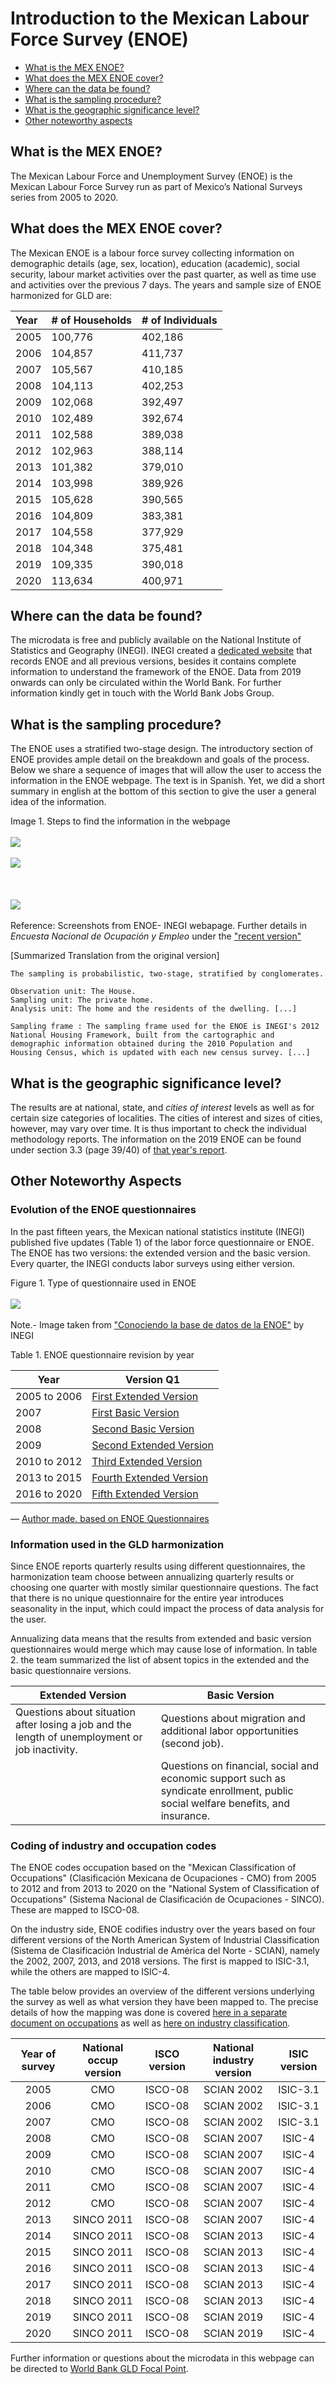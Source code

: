 Introduction to the Mexican Labour Force Survey (ENOE)
================

- [What is the MEX ENOE?](#what-is-the-mex-enoe)
- [What does the MEX ENOE cover?](#what-does-the-mex-enoe-cover)
- [Where can the data be found?](#where-can-the-data-be-found)
- [What is the sampling procedure?](#what-is-the-sampling-procedure)
- [What is the geographic significance level?](#what-is-the-geographic-significance-level)
- [Other noteworthy aspects](#other-noteworthy-aspects)

## What is the MEX ENOE?

The Mexican Labour Force and Unemployment Survey (ENOE) is the Mexican Labour Force Survey run as part of Mexico’s National Surveys series from 2005 to 2020.

## What does the MEX ENOE cover?

The Mexican ENOE is a labour force survey collecting information on demographic details (age, sex, location), education (academic), social security, labour market activities over the past quarter, as well as time use and activities over the previous 7 days. The years and sample size of ENOE harmonized for GLD are:

| Year	| # of Households	| # of Individuals	|
| :-------	| :--------		| :--------	 	|
| 2005	| 100,776	| 402,186	|
| 2006	| 104,857	| 411,737	|
| 2007	| 105,567	| 410,185	|
| 2008	| 104,113	| 402,253	|
| 2009	| 102,068	| 392,497	|
| 2010	| 102,489	| 392,674	|
| 2011	| 102,588	| 389,038	|
| 2012	| 102,963	| 388,114	|
| 2013	| 101,382	| 379,010	|
| 2014	| 103,998	| 389,926	|
| 2015	| 105,628	| 390,565	|
| 2016	| 104,809	| 383,381	|
| 2017	| 104,558	| 377,929 |
| 2018	| 104,348	| 375,481 |
| 2019	| 109,335	| 390,018 |
| 2020	| 113,634	| 400,971 |

## Where can the data be found?

The microdata is free and publicly available on the National Institute of Statistics and Geography (INEGI). INEGI created a [dedicated website](https://www.inegi.org.mx/programas/enoe/15ymas/#Microdatos) that records ENOE and all previous versions, besides it contains complete information to understand the framework of the ENOE. Data from 2019 onwards can only be circulated within the World Bank. For further information kindly get in touch with the World Bank Jobs Group. 

## What is the sampling procedure?

The ENOE uses a stratified two-stage design. The introductory section of ENOE provides ample detail on the breakdown and goals of the process. Below we share a sequence of images that will allow the user to access the information in the ENOE webpage. The text is in Spanish. Yet, we did a short summary in english at the bottom of this section to give the user a general idea of the information.  


Image 1. Steps to find the information in the webpage
<br></br>
![](/Support/Country%20Survey%20Details/MEX/ENOE/utilities/ENOE_intro.png)
<br></br>
![](/Support/Country%20Survey%20Details/MEX/ENOE/utilities/ENOE_intro2.png)
<br></br>
<br></br>
![](/Support/Country%20Survey%20Details/MEX/ENOE/utilities/ENOE_intro3.png)
<br></br>
Reference: Screenshots from ENOE- INEGI webapage. Further details in *Encuesta Nacional de Ocupación y Empleo* under the ["recent version"](https://www.inegi.org.mx/programas/enoe/15ymas/) 


[Summarized Translation from the original version]

    The sampling is probabilistic, two-stage, stratified by conglomerates.

    Observation unit: The House.
    Sampling unit: The private home.
    Analysis unit: The home and the residents of the dwelling. [...]

    Sampling frame : The sampling frame used for the ENOE is INEGI's 2012 National Housing Framework, built from the cartographic and demographic information obtained during the 2010 Population and Housing Census, which is updated with each new census survey. [...]

## What is the geographic significance level?

The results are at national, state, and *cities of interest* levels as well as for certain size categories of localities. The cities of interest and sizes of cities, however, may vary over time. It is thus important to check the individual methodology reports. The information on the 2019 ENOE can be found under section 3.3 (page 39/40) of [that year's report](https://www.inegi.org.mx/app/biblioteca/ficha.html?upc=702825190613).

## Other Noteworthy Aspects 

### Evolution of the ENOE questionnaires

In the past fifteen years, the Mexican national statistics institute
(INEGI) published five updates (Table 1) of the labor force questionnaire or
ENOE. The ENOE has two versions: the extended version and the basic
version. Every quarter, the INEGI conducts labor surveys using either
version.

Figure 1. Type of questionnaire used in ENOE
<br></br>
![](/Support/Country%20Survey%20Details/MEX/ENOE/utilities/ENOEversions.png)
<br></br>
Note.- Image taken from ["Conociendo la base de datos de la ENOE"](https://www.inegi.org.mx/contenidos/programas/enoe/15ymas/doc/con_basedatos_proy2010.pdf) by INEGI

Table 1. ENOE questionnaire revision by year

| Year         | Version Q1                                                                                            |
| ------------ | ----------------------------------------------------------------------------------------------------- |
| 2005 to 2006 | [First Extended Version](https://www.inegi.org.mx/contenidos/programas/enoe/15ymas/doc/c_amp_v1.pdf)  |
| 2007         | [First Basic Version](https://www.inegi.org.mx/contenidos/programas/enoe/15ymas/doc/c_bas_v1.pdf)     |
| 2008         | [Second Basic Version](https://www.inegi.org.mx/contenidos/programas/enoe/15ymas/doc/c_bas_v2.pdf)    |
| 2009         | [Second Extended Version](https://www.inegi.org.mx/contenidos/programas/enoe/15ymas/doc/c_amp_v2.pdf) |
| 2010 to 2012 | [Third Extended Version](https://www.inegi.org.mx/contenidos/programas/enoe/15ymas/doc/c_amp_v3.pdf)  |
| 2013 to 2015 | [Fourth Extended Version](https://www.inegi.org.mx/contenidos/programas/enoe/15ymas/doc/c_amp_v4.pdf) |
| 2016 to 2020 | [Fifth Extended Version](https://www.inegi.org.mx/contenidos/programas/enoe/15ymas/doc/c_amp_v5.pdf)  |

— [Author made. based on ENOE
Questionnaires](https://www.inegi.org.mx/programas/enoe/15ymas/)

### Information used in the GLD harmonization

Since ENOE reports quarterly results using different questionnaires, the 
harmonization team choose between annualizing quarterly results or choosing 
one quarter with mostly similar questionnaire questions. The fact that there 
is no unique questionnaire for the entire year introduces seasonality in 
the input, which could impact the process of data analysis for the user.

Annualizing data means that the results from extended and basic version 
questionnaires would merge which may cause lose of information. In table 2. 
the team summarized the list of absent topics in the extended and 
the basic questionnaire versions.

| Extended Version                                                                               | Basic Version                                                                                                                    |
| ---------------------------------------------------------------------------------------------- | -------------------------------------------------------------------------------------------------------------------------------- |
| Questions about situation after losing a job and the length of unemployment or job inactivity. | Questions about migration and additional labor opportunities (second job).                                                       |
|                                                                                                | Questions on financial, social and economic support such as syndicate enrollment, public social welfare benefits, and insurance. |

### Coding of industry and occupation codes

The ENOE codes occupation based on the "Mexican Classification of Occupations" (Clasificación Mexicana de Ocupaciones - CMO) from 2005 to 2012 and from 2013 to 2020 on the "National System of Classification of Occupations" (Sistema Nacional de Clasificación de Ocupaciones - SINCO). These are mapped to ISCO-08. 

On the industry side, ENOE codifies industry over the years based on four different versions of the North American System of Industrial Classification (Sistema de Clasificación Industrial de América del Norte - SCIAN), namely the 2002, 2007, 2013, and 2018 versions. The first is mapped to ISIC-3.1, while the others are mapped to ISIC-4. 

The table below provides an overview of the different versions underlying the survey as well as what version they have been mapped to. The precise details of how the mapping was done is covered [here in a separate document on occupations](Correspondence_occup_ISCO.md) as well as [here on industry classification](Correspondence_National_International_Classifications.md).


| Year of survey	| National occup version	| ISCO version	| National industry version	| ISIC version	|
| :----:		| :----:			| :----:	| :----:			| :----:	|
| 2005			| CMO 				| ISCO-08	| SCIAN 2002			| ISIC-3.1	|
| 2006			| CMO				| ISCO-08	| SCIAN 2002			| ISIC-3.1	|
| 2007			| CMO				| ISCO-08	| SCIAN 2002			| ISIC-3.1	|
| 2008			| CMO				| ISCO-08	| SCIAN 2007			| ISIC-4	|
| 2009			| CMO				| ISCO-08	| SCIAN 2007			| ISIC-4	|
| 2010			| CMO				| ISCO-08	| SCIAN 2007			| ISIC-4	|
| 2011			| CMO				| ISCO-08	| SCIAN 2007			| ISIC-4	|
| 2012			| CMO				| ISCO-08	| SCIAN 2007			| ISIC-4	|
| 2013			| SINCO 2011			| ISCO-08	| SCIAN 2007			| ISIC-4	|
| 2014			| SINCO 2011			| ISCO-08	| SCIAN 2013			| ISIC-4	|
| 2015			| SINCO 2011			| ISCO-08	| SCIAN 2013			| ISIC-4	|
| 2016			| SINCO 2011			| ISCO-08	| SCIAN 2013			| ISIC-4	|
| 2017			| SINCO 2011			| ISCO-08	| SCIAN 2013			| ISIC-4	|
| 2018			| SINCO 2011			| ISCO-08	| SCIAN 2013			| ISIC-4	|
| 2019			| SINCO 2011			| ISCO-08	| SCIAN 2019			| ISIC-4	|
| 2020			| SINCO 2011			| ISCO-08	| SCIAN 2019			| ISIC-4	|


Further information or questions about the microdata in this webpage can be directed to [World Bank GLD Focal Point](mailto:gld@worldbank.org).
